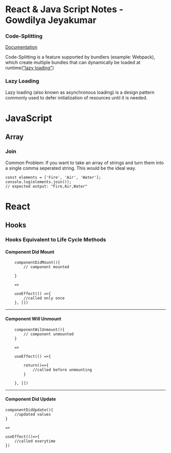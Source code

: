 #  React & Java Script Notes - Gowdilya Jeyakumar



### Code-Splitting

[Documentation](https://reactjs.org/docs/code-splitting.html)

Code-Splitting is a feature supported by bundlers (example: Webpack), which create multiple bundles that can dynamically be loaded at runtime(["lazy loading"](#lazy-loading))




### Lazy Loading

Lazy loading (also known as asynchronous loading) is a design pattern commonly used to defer initialization of resources until it is needed. 


# JavaScript
## Array
### Join

Common Problem: If you want to take an array of strings and turn them into a single comma seperated string. This would be the ideal way.

    const elements = ['Fire', 'Air', 'Water'];
    console.log(elements.join());
    // expected output: "Fire,Air,Water"       


# React
## Hooks
### Hooks Equivalent to Life Cycle Methods

#### Component Did Mount

        componentDidMount(){
            // component mounted

        }

        =>

        useEffect(() =>{
            //called only once
        }, [])

---

#### Component Will Unmount

        componentWilUnmount(){
            // component unmounted
        }

        =>

        useEffect(() =>{

            return()=>{
                //called before unmounting
            }

        }, [])

---
#### Component  Did Update

    componentDidUpdate(){
        //updated values
    }

    =>

    useEffect(()=>{
        //called everytime
    })